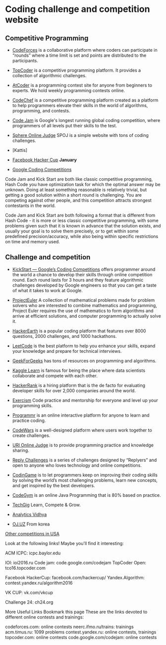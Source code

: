 # Coding challenge and competition website

## Competitive Programming

- [CodeForces](https://codeforces.com/) is a collaborative platform where coders can participate in “rounds” where a time limit is set and points are distributed to the participants.

- [TopCoder](https://www.topcoder.com/challenges) is a competitive programming platform. It provides a collection of algorithmic challenges.

- [AtCoder](https://atcoder.jp/) is a programming contest site for anyone from beginners to experts. We hold weekly programming contests online.

- [CodeChef](https://www.codechef.com/) is a competitive programming platform created as a platform to help programmers elevate their skills in the world of algorithms, programming, and contests.

- [Code Jam](https://codingcompetitions.withgoogle.com/codejam) is Google's longest running global coding competition, where programmers of all levels put their skills to the test.

- [Sphere Online Judge](http://www.spoj.com/) SPOJ is a simple website with tons of coding challenges.

- [Kattis]

- [Facebook Hacker Cup]() **January**

- [Google Coding Competitions](https://codingcompetitions.withgoogle.com/)

Code Jam and Kick Start are both like classic competitive programming, Hash Code you have optimization task for which the optimal answer may be unknown. Doing at least something reasonable is relatively trivial, but getting a good solution within a short round is challenging. You are competing against other people, and this competition attracts strongest contestants in the world.

Code Jam and Kick Start are both following a format that is different from Hash Code - it is more or less classic competitive programming, with some problems given such that it is known in advance that the solution exists, and usually your goal is to solve them precisely, or to get within some predefined precision/accuracy, while also being within specific restrictions on time and memory used.

## Challenge and competition

- [KickStart — Google’s Coding Competitions](https://codingcompetitions.withgoogle.com/kickstart/about) offers programmer around the world a chance to develop their skills through online competition round. Each round lasts for 3 hours and they feature algorithmic challenges developed by Google engineers so that you can get a taste of what it takes to work at Google.

- [ProjectEuler](https://projecteuler.net/archives) A collection of mathematical problems made for problem solvers who are interested to combine mathematics and programming, Project Euler requires the use of mathematics to form algorithms and arrive at efficient solutions, and computer programming to actually solve it.

- [HackerEarth](https://www.hackerearth.com/) is a popular coding platform that features over 8000 questions, 2000 challenges, and 1000 hackathons.

- [LeetCode](https://leetcode.com/problemset/all/) is the best platform to help you enhance your skills, expand your knowledge and prepare for technical interviews.

- [GeekForGeeks](https://www.geeksforgeeks.org/puzzles/) has tons of resources on programming and algorithms.

- [Kaggle Learn](https://www.kaggle.com/learn/overview) is famous for being the place where data scientists collaborate and compete with each other.

- [HackerRank](https://www.hackerrank.com/) is a hiring platform that is the de facto for evaluating developer skills for over 2,000 companies around the world.

- [Exercism](https://exercism.io/) Code practice and mentorship for everyone and level up your programming skills.

- [Programmr](http://www.programmr.com/exercises) is an online interactive platform for anyone to learn and practice coding.

- [CodeWars](https://www.codewars.com/) is a well-designed platform where users work together to create challenges.

- [URI Online Judge](https://www.urionlinejudge.com.br/) is to provide programming practice and knowledge sharing.

- [Reply Challenges](https://challenges.reply.com/) is a series of challenges designed by “Replyers” and open to anyone who loves technology and online competitions.

- [CodinGame](https://www.codingame.com/start) is to let programmers keep on improving their coding skills by solving the world’s most challenging problems, learn new concepts, and get inspired by the best developers.

- [CodeGym](https://codegym.cc/) is an online Java Programming that is 80% based on practice.

- [TechGig](https://www.techgig.com/) Learn, Compete & Grow.

- [Analytics Vidhya](https://www.analyticsvidhya.com/myfeed/)

- [OJ.UZ](https://oj.uz/problems) From korea

[Other competitions in USA](https://usaco-guide.vercel.app/general/resources-usa)



Look at the following links! Maybe you'll find it interesting:

ACM ICPC: icpc.baylor.edu

IOI: ioi2016.ru
Code jam: code.google.com/codejam
TopCoder Open: tco16.topcoder.com

Facebook HackerCup: facebook.com/hackercup/
Yandex.Algorithm: contest.yandex.ru/algorithm2016

VK CUP: vk.com/vkcup

Challenge 24: ch24.org


More Useful Links
 Bookmark this page
These are the links devoted to different online contests and trainings:

codeforces.com: online contests
neerc.ifmo.ru/trains: trainings
acm.timus.ru: 1099 problems
contest.yandex.ru: online contests, trainings
topcoder.com: online contests
code.google.com/codejam: online contests

